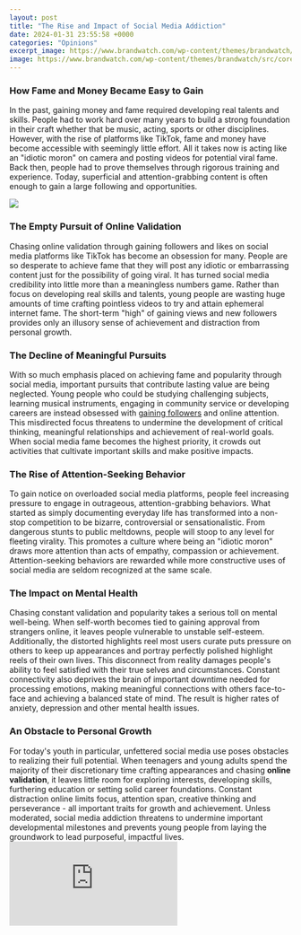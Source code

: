 ```yaml
---
layout: post
title: "The Rise and Impact of Social Media Addiction"
date: 2024-01-31 23:55:58 +0000
categories: "Opinions"
excerpt_image: https://www.brandwatch.com/wp-content/themes/brandwatch/src/core/endpoints/resize.php?image=uploads/2016/03/Addict-chart-volume-FINAL-1.png&amp;width=1024
image: https://www.brandwatch.com/wp-content/themes/brandwatch/src/core/endpoints/resize.php?image=uploads/2016/03/Addict-chart-volume-FINAL-1.png&amp;width=1024
---
```


### How Fame and Money Became Easy to Gain  
In the past, gaining money and fame required developing real talents and skills. People had to work hard over many years to build a strong foundation in their craft whether that be music, acting, sports or other disciplines. However, with the rise of platforms like TikTok, fame and money have become accessible with seemingly little effort. All it takes now is acting like an "idiotic moron" on camera and posting videos for potential viral fame. Back then, people had to prove themselves through rigorous training and experience. Today, superficial and attention-grabbing content is often enough to gain a large following and opportunities.

![](https://www.fix.com/assets/content/24119/social-media-usage-on-the-rise.png)
### The Empty Pursuit of Online Validation
Chasing online validation through gaining followers and likes on social media platforms like TikTok has become an obsession for many. People are so desperate to achieve fame that they will post any idiotic or embarrassing content just for the possibility of going viral. It has turned social media credibility into little more than a meaningless numbers game. Rather than focus on developing real skills and talents, young people are wasting huge amounts of time crafting pointless videos to try and attain ephemeral internet fame. The short-term "high" of gaining views and new followers provides only an illusory sense of achievement and distraction from personal growth.  
### The Decline of Meaningful Pursuits
With so much emphasis placed on achieving fame and popularity through social media, important pursuits that contribute lasting value are being neglected. Young people who could be studying challenging subjects, learning musical instruments, engaging in community service or developing careers are instead obsessed with [gaining followers](https://yt.io.vn/collection/alkire) and online attention. This misdirected focus threatens to undermine the development of critical thinking, meaningful relationships and achievement of real-world goals. When social media fame becomes the highest priority, it crowds out activities that cultivate important skills and make positive impacts.
### The Rise of Attention-Seeking Behavior
To gain notice on overloaded social media platforms, people feel increasing pressure to engage in outrageous, attention-grabbing behaviors. What started as simply documenting everyday life has transformed into a non-stop competition to be bizarre, controversial or sensationalistic. From dangerous stunts to public meltdowns, people will stoop to any level for fleeting virality. This promotes a culture where being an "idiotic moron" draws more attention than acts of empathy, compassion or achievement. Attention-seeking behaviors are rewarded while more constructive uses of social media are seldom recognized at the same scale. 
### The Impact on Mental Health
Chasing constant validation and popularity takes a serious toll on mental well-being. When self-worth becomes tied to gaining approval from strangers online, it leaves people vulnerable to unstable self-esteem. Additionally, the distorted highlights reel most users curate puts pressure on others to keep up appearances and portray perfectly polished highlight reels of their own lives. This disconnect from reality damages people's ability to feel satisfied with their true selves and circumstances. Constant connectivity also deprives the brain of important downtime needed for processing emotions, making meaningful connections with others face-to-face and achieving a balanced state of mind. The result is higher rates of anxiety, depression and other mental health issues.
### An Obstacle to Personal Growth  
For today's youth in particular, unfettered social media use poses obstacles to realizing their full potential. When teenagers and young adults spend the majority of their discretionary time crafting appearances and chasing **online validation**, it leaves little room for exploring interests, developing skills, furthering education or setting solid career foundations. Constant distraction online limits focus, attention span, creative thinking and perseverance - all important traits for growth and achievement. Unless moderated, social media addiction threatens to undermine important developmental milestones and prevents young people from laying the groundwork to lead purposeful, impactful lives.
![The Rise and Impact of Social Media Addiction](https://www.brandwatch.com/wp-content/themes/brandwatch/src/core/endpoints/resize.php?image=uploads/2016/03/Addict-chart-volume-FINAL-1.png&amp;width=1024)